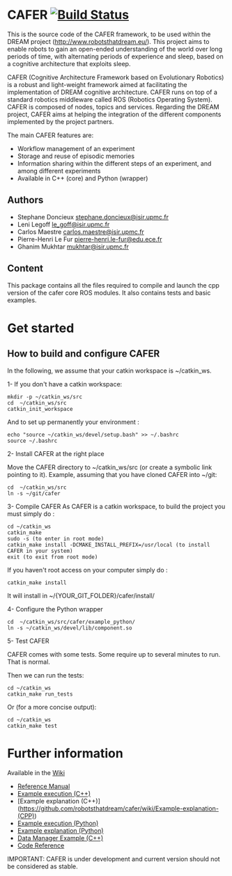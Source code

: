 CAFER [![Build Status](https://travis-ci.org/robotsthatdream/cafer.svg?branch=master)](https://travis-ci.org/robotsthatdream/cafer)
=====

This is the source code of the CAFER framework, to be used within the DREAM project (http://www.robotsthatdream.eu/). This project aims to enable robots to gain an open-ended understanding of the world over long periods of time, with alternating periods of experience and sleep, based on a cognitive architecture that exploits sleep.

CAFER (Cognitive Architecture Framework based on Evolutionary Robotics) is a robust and light-weight framework aimed at facilitating the implementation of DREAM cognitive architecture. CAFER runs on top of a standard robotics middleware called ROS (Robotics Operating System). CAFER is composed of nodes, topics and services. Regarding the DREAM project, CAFER aims at helping the integration of the different components implemented by the project partners.

The main CAFER features are:
* Workflow management of an experiment
* Storage and reuse of episodic memories
* Information sharing within the different steps of an experiment, and among different experiments
* Available in C++ (core) and Python (wrapper)

Authors
-------
- Stephane Doncieux stephane.doncieux@isir.upmc.fr
- Leni Legoff le_goff@isir.upmc.fr
- Carlos Maestre carlos.maestre@isir.upmc.fr
- Pierre-Henri Le Fur pierre-henri.le-fur@edu.ece.fr
- Ghanim Mukhtar mukhtar@isir.upmc.fr

Content
-------

This package contains all the files required to compile and launch the cpp version of the cafer core ROS modules. It also contains tests and basic examples.

Get started
=====

How to build and configure CAFER
--------------------------------

In the following, we assume that your catkin workspace is ~/catkin_ws.

1- If you don't have a catkin workspace:
```
mkdir -p ~/catkin_ws/src
cd  ~/catkin_ws/src
catkin_init_workspace
```
And to set up permanently your environment :
```
echo "source ~/catkin_ws/devel/setup.bash" >> ~/.bashrc
source ~/.bashrc
```

2- Install CAFER at the right place

Move the CAFER directory to ~/catkin_ws/src (or create a symbolic link pointing to it).
Example, assuming that you have cloned CAFER into ~/git:
```
cd  ~/catkin_ws/src
ln -s ~/git/cafer
```

3- Compile CAFER
As CAFER is a catkin workspace, to build the project you must simply do :
```
cd ~/catkin_ws
catkin_make
sudo -s (to enter in root mode)
catkin_make install -DCMAKE_INSTALL_PREFIX=/usr/local (to install CAFER in your system)
exit (to exit from root mode)
```

If you haven't root access on your computer simply do :
```
catkin_make install
```
It will install in ~/{YOUR_GIT_FOLDER}/cafer/install/

4- Configure the Python wrapper

```
cd  ~/catkin_ws/src/cafer/example_python/
ln -s ~/catkin_ws/devel/lib/component.so
```

5- Test CAFER

CAFER comes with some tests. Some require up to several minutes to run. That is normal.

Then we can run the tests:
```
cd ~/catkin_ws
catkin_make run_tests
```
Or (for a more concise output):
```
cd ~/catkin_ws
catkin_make test
```

Further information 
=====

Available in the [Wiki](https://github.com/robotsthatdream/cafer/wiki)

* [Reference Manual](https://github.com/robotsthatdream/cafer/wiki/Reference-Manual)
* [Example execution (C++)](https://github.com/robotsthatdream/cafer/blob/master/example/README.md)
* [Example explanation (C++)] (https://github.com/robotsthatdream/cafer/wiki/Example-explanation-(CPP))
* [Example execution (Python)](https://github.com/robotsthatdream/cafer/tree/python_wrapper/example_python/README.md)
* [Example explanation (Python)](https://github.com/robotsthatdream/cafer/wiki/Example-explanation-(Python))
* [Data Manager Example (C++)](https://github.com/robotsthatdream/cafer/wiki/Data-Manager-Example)
* [Code Reference](http://robotsthatdream.github.io/namespacecafer__core.html)

IMPORTANT: CAFER is under development and current version should not be considered as stable.

